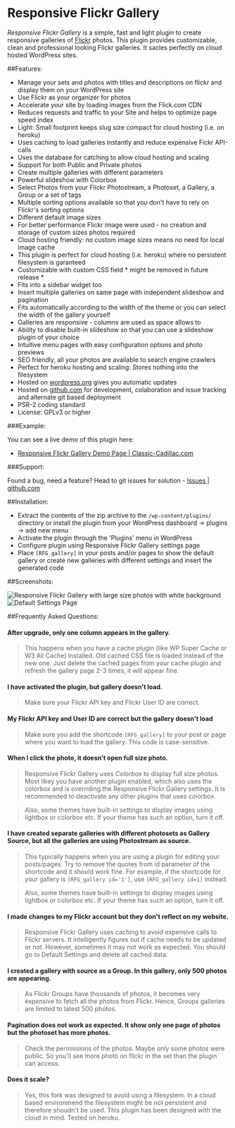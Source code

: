 # Responsive Flickr Gallery #

_Responsive Flickr Gallery_ is a simple, fast and light plugin to create responsive galleries of [Flickr](http://www.flickr.com/) photos. This plugin provides customizable, clean and professional looking Flickr galleries. It sacles perfectly on cloud hosted WordPress sites.

##Features:

* Manage your sets and photos with titles and descriptions on flickr and display them on your WordPress site
* Use Flickr as your organizer for photos
* Accelerate your site by loading images from the Flick.com CDN
* Reduces requests and traffic to your Site and helps to optimize page speed index
* Light: Small footprint keeps slug size compact for cloud hosting (i.e. on heroku)
* Uses caching to load galleries instantly and reduce expensive Fickr API-calls 
* Uses the database for catching to allow cloud hosting and scaling
* Support for both Public and Private photos
* Create multiple galleries with different parameters
* Powerful slideshow with Colorbox
* Select Photos from your Flickr Photostream, a Photoset, a Gallery, a Group or a set of tags
* Multiple sorting options available so that you don't have to rely on Flickr's sorting options
* Different default image sizes
* For better performance Flickr image were used - no creation and storage of custom sizes photos required
* Cloud hosting friendly: no custom image sizes means no need for local image cache
* This plugin is perfect for cloud hosting (i.e. heroku) where no persistent filesystem is garanteed 
* Customizable with custom CSS field * might be removed in future release *
* Fits into a sidebar widget too
* Insert multiple galleries on same page with independent slideshow and pagination
* Fits automatically according to the width of the theme or you can select the width of the gallery yourself
* Galleries are responsive - columns are used as space allows to
* Ability to disable built-in slideshow so that you can use a slideshow plugin of your choice
* Intuitive menu pages with easy configuration options and photo previews
* SEO friendly, all your photos are available to search engine crawlers
* Perfect for heroku hosting and scaling: Stores nothing into the filesystem
* Hosted on [wordpress.org](http://wordpress.org/plugins/responsive-flickr-gallery/) gives you automatic updates
* Hosted on [github.com](https://github.com/schenk/responsive-flickr-gallery/) for development, colaboration and issue tracking and alternate git based deployment
* PSR-2 coding standard
* License: GPLv3 or higher

###Example:

You can see a live demo of this plugin here:

* [Responsive Flickr Gallery Demo Page | Classic-Cadillac.com](http://www.classic-cadillac.com/1958-cadillac-convertible-7721/57711)

###Support:

Found a bug, need a feature?  Head to git issues for solution - [Issues | github.com](https://github.com/schenk/responsive-flickr-gallery/issues)

##Installation:

- Extract the contents of the zip archive to the `/wp-content/plugins/` directory or install the plugin from your WordPress dashboard -> plugins -> add new menu
- Activate the plugin through the 'Plugins' menu in WordPress
- Configure plugin using Responsive Flickr Gallery settings page
- Place `[RFG_gallery]` in your posts and/or pages to show the default gallery or create new galleries with different settings and insert the generated code

##Screenshots:

![Responsive Flickr Gallery with large size photos with white background](https://dl.dropboxusercontent.com/u/4421587/responsive-flickr-gallery-demo-screenshot-wordpress.jpg "Responsive Flickr Gallery with large size photos with white background")
![Default Settings Page](https://dl.dropboxusercontent.com/u/4421587/responsive-flickr-gallery-admin-screenshot-wordpress.jpg "Default Settings Page")

##Frequently Asked Questions:

#### After upgrade, only one column appears in the gallery. ####

> This happens when you have a cache plugin (like WP Super Cache or W3 All Cache) installed. Old cached CSS file is loaded instead of the new one. Just delete the cached pages from your cache plugin and refresh the gallery page 2-3 times, it will appear fine.

#### I have activated the plugin, but gallery doesn't load. ####

> Make sure your Flickr API key and Flickr User ID are correct.

#### My Flickr API key and User ID are correct but the gallery doesn't load ####

> Make sure you add the shortcode `[RFG_gallery]` to your post or page where you want to load the gallery.  This code is case-sensitive.

#### When I click the photo, it doesn't open full size photo. ####

> Responsive Flickr Gallery uses *Colorbox* to display full size photos.  Most likey you have another plugin enabled, which also uses the colorbox and is overriding the Responsive Flickr Gallery settings.  It is recommended to deactivate any other plugins that uses colorbox.

> Also, some themes have built-in settings to display images using lightbox or colorbox etc.  If your theme has such an option, turn it off.

#### I have created separate galleries with different photosets as Gallery Source, but all the galleries are using Photostream as source. ####

> This typically happens when you are using a plugin for editing your posts/pages. Try to remove the quotes from id parameter of the shortcode and it should work fine. For example, if the shortcode for your gallery is `[RFG_gallery id='1']`, use `[RFG_gallery id=1]` instead.

> Also, some themes have built-in settings to display images using lightbox or colorbox etc. If your theme has such an option, turn it off.

#### I made changes to my Flickr account but they don't reflect on my website. ####

> Responsive Flickr Gallery uses caching to avoid expensive calls to Flickr servers.  It intelligently figures out if cache needs to be updated or not.  However, sometimes it may not work as expected.  You should go to Default Settings and delete all cached data.

#### I created a gallery with source as a Group.  In this gallery, only 500 photos are appearing. ####

> As Flickr Groups have thousands of photos, it becomes very expensive to fetch all the photos from Flickr.  Hence, Groups galleries are limited to latest 500 photos.

#### Pagination does not work as expected. It show only one page of photos but the photoset has more photos. ####

> Check the permissions of the photos. Maybe only some photos were public. So you'll see more photo on flickr in the set than the plugin can access.

#### Does it scale? ####

> Yes, this fork was designed to avoid using a filesystem. In a cloud based environmend the filesystem might be not persistent and therefore shoudn't be used. This plugin has been designed with the cloud in mind. Tested on heroku.

